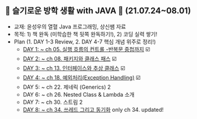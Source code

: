 ## 🐳 슬기로운 방학 생활 with JAVA 📆 (21.07.24~08.01)

* 교재: 윤성우의 열혈 Java 프로그래밍, 상신쌤 자료
* 목적: 1) 책 완독 (미학습한 책 뒷쪽 완독하기!), 2) 코딩 실력 쌓기!
* Plan (1. DAY 1-3 Review, 2. DAY 4-7 핵심 개념 위주로 정리!)
  - [DAY 1: ~ ch 05. 실행 흐름의 컨트롤
    -반복문 중첩까지](https://github.com/Yejin-Carol/DailyPractice/blob/main/JavaReview/DAY1.md)  ☑️
  - [DAY 2: ~ ch 08. 패키지와 클래스 패스](https://github.com/Yejin-Carol/DailyPractice/blob/main/JavaReview/DAY2.md) ☑️
  - [DAY 3: ~ ch 13. 인터페이스와 추상 클래스](https://github.com/Yejin-Carol/DailyPractice/blob/main/JavaReview/DAY3.md) ☑️ 
  - [DAY 4: ~ ch 18. 예외처리(Exception Handling)](https://github.com/Yejin-Carol/DailyPractice/tree/main/JavaReview/DAY4.md) ☑️ 
  - DAY 5: ~ ch 22. 제네릭 (Generics) 2
  - DAY 6: ~ ch 26. Nested Class & Lambda 소개
  - DAY 7: ~ ch 30. 스트림 2
  - [DAY 8: ~ ch 34. 쓰레드 그리고 동기화](https://github.com/Yejin-Carol/DailyPractice/blob/main/JavaReview/DAY8.md) only ch 34. updated!

